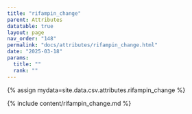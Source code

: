 ```yaml
---
title: "rifampin_change"
parent: Attributes
datatable: true
layout: page
nav_order: "148"
permalink: "docs/attributes/rifampin_change.html"
date: "2025-03-18"
params:
  title: ""
  rank: ""
---
```

{% assign mydata=site.data.csv.attributes.rifampin_change %} 

{% include content/rifampin_change.md %}
